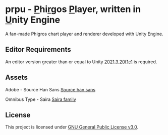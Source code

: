 # prpu -  <ins>P</ins>hi<ins>r</ins>gos <ins>P</ins>layer, written in <ins>U</ins>nity Engine

A fan-made Phigros chart player and renderer developed with Unity Engine.

## Editor Requirements

An editor version greater than or equal to Unity [2021.3.20f1c1](https://unity.cn/release-notes/lts/2021/2021.3.20f1) is required.

## Assets

Adobe - Source Han Sans [Source han sans](https://github.com/adobe-fonts/source-han-sans)

Omnibus Type - Saira [Saira family](https://github.com/Omnibus-Type/Saira)

## License

This project is licensed under [GNU General Public License v3.0](LICENSE).